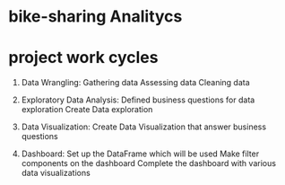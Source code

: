 # bike-sharing Analitycs

# project work cycles
1. Data Wrangling:
Gathering data
Assessing data
Cleaning data

2. Exploratory Data Analysis:
Defined business questions for data exploration
Create Data exploration

3. Data Visualization:
Create Data Visualization that answer business questions

4. Dashboard:
Set up the DataFrame which will be used
Make filter components on the dashboard
Complete the dashboard with various data visualizations
